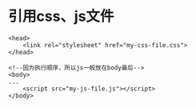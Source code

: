 # 引用css、js文件

```markup
<head>
    <link rel="stylesheet" href="my-css-file.css">
</head>

<!--因为执行顺序，所以js一般放在body最后-->
<body>
...
    <script src="my-js-file.js"></script>
</body>
```

